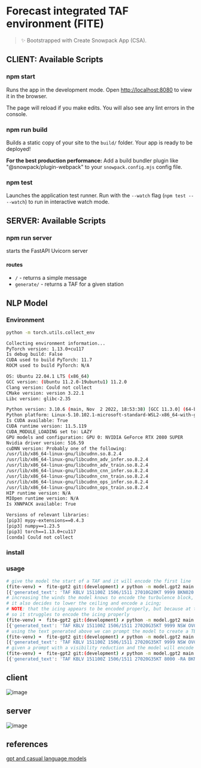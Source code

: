 # Forecast integrated TAF environment (FITE)

> ✨ Bootstrapped with Create Snowpack App (CSA).

## CLIENT: Available Scripts

### npm start

Runs the app in the development mode.
Open <http://localhost:8080> to view it in the browser.

The page will reload if you make edits.
You will also see any lint errors in the console.

### npm run build

Builds a static copy of your site to the `build/` folder.
Your app is ready to be deployed!

**For the best production performance:** Add a build bundler plugin like "@snowpack/plugin-webpack" to your `snowpack.config.mjs` config file.

### npm test

Launches the application test runner.
Run with the `--watch` flag (`npm test -- --watch`) to run in interactive watch mode.

## SERVER: Available Scripts

### npm run server

starts the FastAPI Uvicorn server

#### routes

- `/` - returns a simple message
- `generate/` - returns a TAF for a given station

## NLP Model

### Environment

``` bash
python -m torch.utils.collect_env

Collecting environment information...
PyTorch version: 1.13.0+cu117
Is debug build: False
CUDA used to build PyTorch: 11.7
ROCM used to build PyTorch: N/A

OS: Ubuntu 22.04.1 LTS (x86_64)
GCC version: (Ubuntu 11.2.0-19ubuntu1) 11.2.0
Clang version: Could not collect
CMake version: version 3.22.1
Libc version: glibc-2.35

Python version: 3.10.6 (main, Nov  2 2022, 18:53:38) [GCC 11.3.0] (64-bit runtime)
Python platform: Linux-5.10.102.1-microsoft-standard-WSL2-x86_64-with-glibc2.35
Is CUDA available: True
CUDA runtime version: 11.5.119
CUDA_MODULE_LOADING set to: LAZY
GPU models and configuration: GPU 0: NVIDIA GeForce RTX 2080 SUPER
Nvidia driver version: 516.59
cuDNN version: Probably one of the following:
/usr/lib/x86_64-linux-gnu/libcudnn.so.8.2.4
/usr/lib/x86_64-linux-gnu/libcudnn_adv_infer.so.8.2.4
/usr/lib/x86_64-linux-gnu/libcudnn_adv_train.so.8.2.4
/usr/lib/x86_64-linux-gnu/libcudnn_cnn_infer.so.8.2.4
/usr/lib/x86_64-linux-gnu/libcudnn_cnn_train.so.8.2.4
/usr/lib/x86_64-linux-gnu/libcudnn_ops_infer.so.8.2.4
/usr/lib/x86_64-linux-gnu/libcudnn_ops_train.so.8.2.4
HIP runtime version: N/A
MIOpen runtime version: N/A
Is XNNPACK available: True

Versions of relevant libraries:
[pip3] mypy-extensions==0.4.3
[pip3] numpy==1.23.5
[pip3] torch==1.13.0+cu117
[conda] Could not collect
```
### install

### usage
``` bash 
# give the model the start of a TAF and it will encode the first line
(fite-venv) ➜  fite-gpt2 git:(development) ✗ python -m model.gpt2 main --text "TAF KBLV 151100Z 1506/1511 27010G20KT"
[{'generated_text': 'TAF KBLV 151100Z 1506/1511 27010G20KT 9999 BKN020 QNH3029INS'}]
# increasing the winds the model knows to encode the turbulence block, but has not been trained sufficiently to to understand the usage of NSW
# it also decides to lower the ceiling and encode a icing; 
# NOTE: that the icing appears to be encoded properly, but because at this point the model has no information about temperature, 
# so it struggles to encode the icing properly 
(fite-venv) ➜  fite-gpt2 git:(development) ✗ python -m model.gpt2 main --text "TAF KBLV 151100Z 1506/1511 27020G35KT"
[{'generated_text': 'TAF KBLV 151100Z 1506/1511 27020G35KT 9999 NSW OVC007 620079 510004 QNH2994INS'}]
# using the text generated above we can prompt the model to create a TEMPO line. Which it decides to encode a reduced ceiling and visibility and -RA
(fite-venv) ➜  fite-gpt2 git:(development) ✗ python -m model.gpt2 main --text "TAF KBLV 151100Z 1506/1511 27020G35KT 9999 NSW OVC007 620079 510004 QNH2994INS\n TEMPO 1506/"
[{'generated_text': 'TAF KBLV 151100Z 1506/1511 27020G35KT 9999 NSW OVC007 620079 510004 QNH2994INS\\n TEMPO 1506/1510 8000 -RA BKN008'}]
# given a prompt with a visibility reduction and the model will encode present weather and lower ceilings
(fite-venv) ➜  fite-gpt2 git:(development) ✗ python -m model.gpt2 main --text "TAF KBLV 151100Z 1506/1511 27020G35KT 8000"
[{'generated_text': 'TAF KBLV 151100Z 1506/1511 27020G35KT 8000 -RA BKN008 OVC015 QNH2994INS'}]
```

## client

![image](https://user-images.githubusercontent.com/76945789/203187237-31a110a3-c340-4995-a24a-8be634f8c587.png)

## server
![image](https://user-images.githubusercontent.com/76945789/203183599-ba4adad0-d87b-407a-94ac-d9acb2c19d08.png)


## references
[gpt and casual language models](https://huggingface.co/transformers/v2.0.0/examples.html#gpt-2-gpt-and-causal-language-modeling)